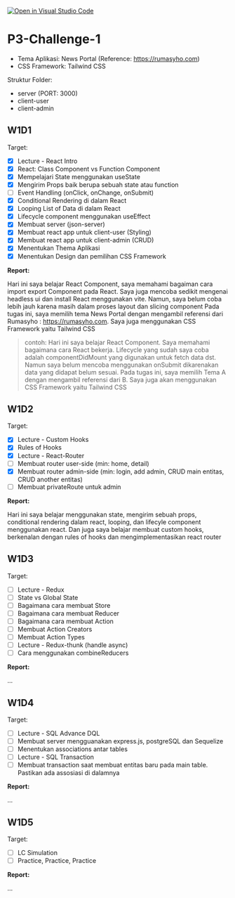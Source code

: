 [![Open in Visual Studio Code](https://classroom.github.com/assets/open-in-vscode-c66648af7eb3fe8bc4f294546bfd86ef473780cde1dea487d3c4ff354943c9ae.svg)](https://classroom.github.com/online_ide?assignment_repo_id=10107929&assignment_repo_type=AssignmentRepo)
# P3-Challenge-1

- Tema Aplikasi: News Portal (Reference: https://rumasyho.com)
- CSS Framework: Tailwind CSS

Struktur Folder:

- server (PORT: 3000)
- client-user
- client-admin

## W1D1

Target:

- [x] Lecture - React Intro
- [x] React: Class Component vs Function Component
- [x] Mempelajari State menggunakan useState
- [x] Mengirim Props baik berupa sebuah state atau function
- [ ] Event Handling (onClick, onChange, onSubmit)
- [x] Conditional Rendering di dalam React
- [x] Looping List of Data di dalam React
- [x] Lifecycle component menggunakan useEffect
- [x] Membuat server (json-server)
- [x] Membuat react app untuk client-user (Styling)
- [x] Membuat react app untuk client-admin (CRUD)
- [x] Menentukan Thema Aplikasi
- [x] Menentukan Design dan pemilihan CSS Framework

**Report:**

Hari ini saya belajar React Component, saya memahami bagaiman cara import export Component pada React. Saya juga mencoba sedikit mengenai headless ui dan install React menggunakan vite. Namun, saya belum coba lebih jauh karena masih dalam proses layout dan slicing component
Pada tugas ini, saya memilih tema News Portal dengan mengambil referensi dari Rumasyho : https://rumasyho.com. Saya juga menggunakan CSS Framework yaitu Tailwind CSS

> contoh: Hari ini saya belajar React Component. Saya memahami bagaimana cara React bekerja. Lifecycle yang sudah saya coba adalah componentDidMount yang digunakan untuk fetch data dst. Namun saya belum mencoba menggunakan onSubmit dikarenakan data yang didapat belum sesuai.
> Pada tugas ini, saya memilih Tema A dengan mengambil referensi dari B. Saya juga akan menggunakan CSS Framework yaitu Tailwind CSS

## W1D2

Target:

- [x] Lecture - Custom Hooks
- [x] Rules of Hooks
- [x] Lecture - React-Router
- [ ] Membuat router user-side (min: home, detail)
- [x] Membuat router admin-side (min: login, add admin, CRUD main entitas, CRUD another entitas)
- [ ] Membuat privateRoute untuk admin

**Report:**

Hari ini saya belajar menggunakan state, mengirim sebuah props, conditional rendering dalam react, looping, dan lifecyle component menggunakan react. Dan juga saya belajar membuat custom hooks, berkenalan dengan rules of hooks dan mengimplementasikan react router

## W1D3

Target:

- [ ] Lecture - Redux
- [ ] State vs Global State
- [ ] Bagaimana cara membuat Store
- [ ] Bagaimana cara membuat Reducer
- [ ] Bagaimana cara membuat Action
- [ ] Membuat Action Creators
- [ ] Membuat Action Types
- [ ] Lecture - Redux-thunk (handle async)
- [ ] Cara menggunakan combineReducers

**Report:**

...

## W1D4

Target:

- [ ] Lecture - SQL Advance DQL
- [ ] Membuat server mengguanakan express.js, postgreSQL dan Sequelize
- [ ] Menentukan associations antar tables
- [ ] Lecture - SQL Transaction
- [ ] Membuat transaction saat membuat entitas baru pada main table. Pastikan ada assosiasi di dalamnya

**Report:**

...

## W1D5

Target:

- [ ] LC Simulation
- [ ] Practice, Practice, Practice

**Report:**

...
